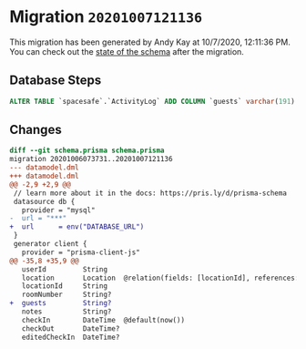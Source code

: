 # Migration `20201007121136`

This migration has been generated by Andy Kay at 10/7/2020, 12:11:36 PM.
You can check out the [state of the schema](./schema.prisma) after the migration.

## Database Steps

```sql
ALTER TABLE `spacesafe`.`ActivityLog` ADD COLUMN `guests` varchar(191)   ;
```

## Changes

```diff
diff --git schema.prisma schema.prisma
migration 20201006073731..20201007121136
--- datamodel.dml
+++ datamodel.dml
@@ -2,9 +2,9 @@
 // learn more about it in the docs: https://pris.ly/d/prisma-schema
 datasource db {
   provider = "mysql"
-  url = "***"
+  url      = env("DATABASE_URL")
 }
 generator client {
   provider = "prisma-client-js"
@@ -35,8 +35,9 @@
   userId         String
   location       Location  @relation(fields: [locationId], references: id)
   locationId     String
   roomNumber     String?
+  guests         String?
   notes          String?
   checkIn        DateTime  @default(now())
   checkOut       DateTime?
   editedCheckIn  DateTime?
```


